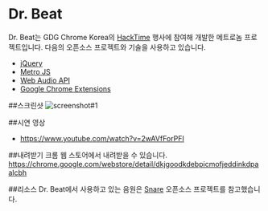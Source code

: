 Dr. Beat
========

Dr. Beat는 GDG Chrome Korea의 <a href="http://goo.gl/SscNs">HackTime</a> 행사에 참여해 개발한 메트로놈 프로젝트입니다. 다음의 오픈소스 프로젝트와 기술을 사용하고 있습니다.
 * <a href="http://jquery.com/">jQuery</a>
 * <a href="http://www.drewgreenwell.com/projects/metrojs">Metro JS</a>
 * <a href="https://dvcs.w3.org/hg/audio/raw-file/tip/webaudio/specification.html">Web Audio API</a>
 * <a href="http://developer.chrome.com/extensions/">Google Chrome Extensions</a>

##스크린샷
![screenshot#1](https://lh4.googleusercontent.com/-wIyCntnywfQ/UIlpeQStqMI/AAAAAAAAGdA/XwFeLtUdAmY/s640/Dr.Beat640x400.png)

##시연 영상
 * https://www.youtube.com/watch?v=2wAVfForPFI

##내려받기
크롬 웹 스토어에서 내려받을 수 있습니다.
https://chrome.google.com/webstore/detail/dkjgoodkdebpicmofjeddinkdpaalcbh

##리소스 
Dr. Beat에서 사용하고 있는 음원은 <a href="https://launchpad.net/snar">Snare</a> 오픈소스 프로젝트를 참고했습니다.
